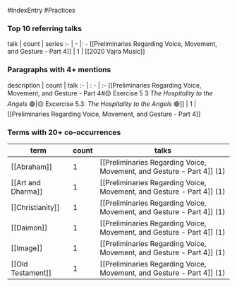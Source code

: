 #IndexEntry #Practices

### Top 10 referring talks
talk | count | series
:- | - |: -
[[Preliminaries Regarding Voice, Movement, and Gesture - Part 4]] | 1 | [[2020 Vajra Music]]

### Paragraphs with 4+ mentions
description | count | talk
:- | : - | :-
[[Preliminaries Regarding Voice, Movement, and Gesture - Part 4#🟡 Exercise 5 3 _The Hospitality to the Angels_ 🟢\|🟡 Excercise 5.3: _The Hospitality to the Angels_ 🟢]] | 1 | [[Preliminaries Regarding Voice, Movement, and Gesture - Part 4]]

### Terms with 20+ co-occurrences
term | count | talks
-|-|-
[[Abraham]] | 1 | <span class="counts">[[Preliminaries Regarding Voice, Movement, and Gesture - Part 4]] (1)</span> 
[[Art and Dharma]] | 1 | <span class="counts">[[Preliminaries Regarding Voice, Movement, and Gesture - Part 4]] (1)</span> 
[[Christianity]] | 1 | <span class="counts">[[Preliminaries Regarding Voice, Movement, and Gesture - Part 4]] (1)</span> 
[[Daimon]] | 1 | <span class="counts">[[Preliminaries Regarding Voice, Movement, and Gesture - Part 4]] (1)</span> 
[[Image]] | 1 | <span class="counts">[[Preliminaries Regarding Voice, Movement, and Gesture - Part 4]] (1)</span> 
[[Old Testament]] | 1 | <span class="counts">[[Preliminaries Regarding Voice, Movement, and Gesture - Part 4]] (1)</span> 

